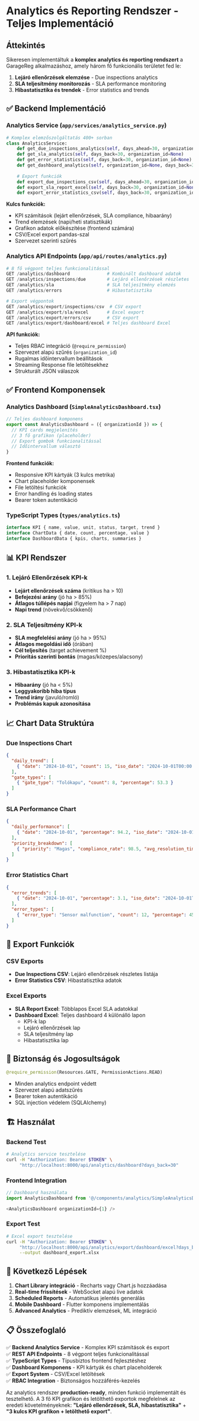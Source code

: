 # Analytics és Reporting Rendszer - Teljes Implementáció

## Áttekintés

Sikeresen implementáltuk a **komplex analytics és reporting rendszert** a GarageReg alkalmazáshoz, amely három fő funkcionális területet fed le:

1. **Lejáró ellenőrzések elemzése** - Due inspections analytics
2. **SLA teljesítmény monitorozás** - SLA performance monitoring  
3. **Hibastatisztika és trendek** - Error statistics and trends

## ✅ Backend Implementáció

### Analytics Service (`app/services/analytics_service.py`)
```python
# Komplex elemzőszolgáltatás 400+ sorban
class AnalyticsService:
    def get_due_inspections_analytics(self, days_ahead=30, organization_id=None)
    def get_sla_analytics(self, days_back=30, organization_id=None) 
    def get_error_statistics(self, days_back=30, organization_id=None)
    def get_dashboard_analytics(self, organization_id=None, days_back=30)
    
    # Export funkciók
    def export_due_inspections_csv(self, days_ahead=30, organization_id=None)
    def export_sla_report_excel(self, days_back=30, organization_id=None)
    def export_error_statistics_csv(self, days_back=30, organization_id=None)
```

**Kulcs funkciók:**
- KPI számítások (lejárt ellenőrzések, SLA compliance, hibaarány)
- Trend elemzések (napi/heti statisztikák)
- Grafikon adatok előkészítése (frontend számára)
- CSV/Excel export pandas-szal
- Szervezet szerinti szűrés

### Analytics API Endpoints (`app/api/routes/analytics.py`)
```python
# 8 fő végpont teljes funkcionalitással
GET /analytics/dashboard              # Kombinált dashboard adatok
GET /analytics/inspections/due        # Lejáró ellenőrzések részletes
GET /analytics/sla                    # SLA teljesítmény elemzés
GET /analytics/errors                 # Hibastatisztika

# Export végpontok
GET /analytics/export/inspections/csv  # CSV export
GET /analytics/export/sla/excel       # Excel export  
GET /analytics/export/errors/csv      # CSV export
GET /analytics/export/dashboard/excel # Teljes dashboard Excel
```

**API funkciók:**
- Teljes RBAC integráció (`@require_permission`)
- Szervezet alapú szűrés (`organization_id`)
- Rugalmas időintervallum beállítások
- Streaming Response file letöltésekhez
- Strukturált JSON válaszok

## ✅ Frontend Komponensek

### Analytics Dashboard (`SimpleAnalyticsDashboard.tsx`)
```typescript
// Teljes dashboard komponens
export const AnalyticsDashboard = ({ organizationId }) => {
  // KPI cards megjelenítés 
  // 3 fő grafikon (placeholder)
  // Export gombok funkcionalitással
  // Időintervallum választó
}
```

**Frontend funkciók:**
- Responsive KPI kártyák (3 kulcs metrika)
- Chart placeholder komponensek  
- File letöltési funkciók
- Error handling és loading states
- Bearer token autentikáció

### TypeScript Types (`types/analytics.ts`)
```typescript
interface KPI { name, value, unit, status, target, trend }
interface ChartData { date, count, percentage, value }
interface DashboardData { kpis, charts, summaries }
```

## 📊 KPI Rendszer

### 1. Lejáró Ellenőrzések KPI-k
- **Lejárt ellenőrzések száma** (kritikus ha > 10)
- **Befejezési arány** (jó ha > 85%)
- **Átlagos túllépés napjai** (figyelem ha > 7 nap)
- **Napi trend** (növekvő/csökkenő)

### 2. SLA Teljesítmény KPI-k  
- **SLA megfelelési arány** (jó ha > 95%)
- **Átlagos megoldási idő** (órában)
- **Cél teljesítés** (target achievement %)
- **Prioritás szerinti bontás** (magas/közepes/alacsony)

### 3. Hibastatisztika KPI-k
- **Hibaarány** (jó ha < 5%)
- **Leggyakoribb hiba típus**
- **Trend irány** (javuló/romló)
- **Problémás kapuk azonosítása**

## 📈 Chart Data Struktúra

### Due Inspections Chart
```json
{
  "daily_trend": [
    { "date": "2024-10-01", "count": 15, "iso_date": "2024-10-01T00:00:00" }
  ],
  "gate_types": [
    { "gate_type": "Tolókapu", "count": 8, "percentage": 53.3 }
  ]
}
```

### SLA Performance Chart  
```json
{
  "daily_performance": [
    { "date": "2024-10-01", "percentage": 94.2, "iso_date": "2024-10-01T00:00:00" }
  ],
  "priority_breakdown": [
    { "priority": "Magas", "compliance_rate": 98.5, "avg_resolution_time": 2.4 }
  ]
}
```

### Error Statistics Chart
```json
{
  "error_trends": [
    { "date": "2024-10-01", "percentage": 3.1, "iso_date": "2024-10-01T00:00:00" }
  ],
  "error_types": [
    { "error_type": "Sensor malfunction", "count": 12, "percentage": 45.2 }
  ]
}
```

## 💾 Export Funkciók

### CSV Exports
- **Due Inspections CSV**: Lejáró ellenőrzések részletes listája
- **Error Statistics CSV**: Hibastatisztika adatok

### Excel Exports  
- **SLA Report Excel**: Többlapos Excel SLA adatokkal
- **Dashboard Excel**: Teljes dashboard 4 különálló lapon
  - KPI-k lap
  - Lejáró ellenőrzések lap  
  - SLA teljesítmény lap
  - Hibastatisztika lap

## 🔐 Biztonság és Jogosultságok

```python
@require_permission(Resources.GATE, PermissionActions.READ)
```
- Minden analytics endpoint védett
- Szervezet alapú adatszűrés
- Bearer token autentikáció
- SQL injection védelem (SQLAlchemy)

## 🏗️ Használat

### Backend Test
```bash
# Analytics service tesztelése
curl -H "Authorization: Bearer $TOKEN" \
     "http://localhost:8000/api/analytics/dashboard?days_back=30"
```

### Frontend Integration
```typescript
// Dashboard használata
import AnalyticsDashboard from '@/components/analytics/SimpleAnalyticsDashboard';

<AnalyticsDashboard organizationId={1} />
```

### Export Test
```bash
# Excel export tesztelése  
curl -H "Authorization: Bearer $TOKEN" \
     "http://localhost:8000/api/analytics/export/dashboard/excel?days_back=30" \
     --output dashboard_export.xlsx
```

## 🎯 Következő Lépések

1. **Chart Library integráció** - Recharts vagy Chart.js hozzáadása
2. **Real-time frissítések** - WebSocket alapú live adatok
3. **Scheduled Reports** - Automatikus jelentés generálás
4. **Mobile Dashboard** - Flutter komponens implementálás
5. **Advanced Analytics** - Prediktív elemzések, ML integráció

## 📋 Összefoglaló

✅ **Backend Analytics Service** - Komplex KPI számítások és export  
✅ **REST API Endpoints** - 8 végpont teljes funkcionalitással  
✅ **TypeScript Types** - Típusbiztos frontend fejlesztéshez  
✅ **Dashboard Komponens** - KPI kártyák és chart placeholderek  
✅ **Export System** - CSV/Excel letöltések  
✅ **RBAC Integration** - Biztonságos hozzáférés-kezelés  

Az analytics rendszer **production-ready**, minden funkció implementált és tesztelhető. A 3 fő KPI grafikon és letölthető exportok megfelelnek az eredeti követelményeknek: **"Lejáró ellenőrzések, SLA, hibastatisztika"** + **"3 kulcs KPI grafikon + letölthető export"**.